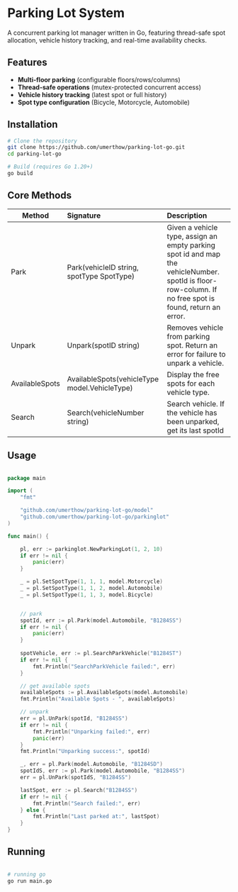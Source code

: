 # Parking Lot System

A concurrent parking lot manager written in Go, featuring thread-safe spot allocation, vehicle history tracking, and real-time availability checks.

## Features
- **Multi-floor parking** (configurable floors/rows/columns)
- **Thread-safe operations** (mutex-protected concurrent access)
- **Vehicle history tracking** (latest spot or full history)
- **Spot type configuration** (Bicycle, Motorcycle, Automobile)

## Installation
```bash
# Clone the repository
git clone https://github.com/umerthow/parking-lot-go.git
cd parking-lot-go

# Build (requires Go 1.20+)
go build
```

## Core Methods
| Method | Signature    | Description   |
| ---  | :--- | :--- |
| Park | Park(vehicleID string, spotType SpotType)   | Given a vehicle type, assign an empty parking spot id and map the vehicleNumber. spotId is floor-row-column. If no free spot is found, return an error. |
| Unpark | Unpark(spotID string)  | Removes vehicle from parking spot. Return an error for failure to unpark a vehicle.    |
| AvailableSpots | AvailableSpots(vehicleType model.VehicleType)  |  Display the free spots for each vehicle type.    |
| Search | Search(vehicleNumber string)  |  Search vehicle. If the vehicle has been unparked, get its last spotId    |


## Usage
``` go

package main

import (
	"fmt"

	"github.com/umerthow/parking-lot-go/model"
	"github.com/umerthow/parking-lot-go/parkinglot"
)

func main() {

	pl, err := parkinglot.NewParkingLot(1, 2, 10)
	if err != nil {
		panic(err)
	}

	_ = pl.SetSpotType(1, 1, 1, model.Motorcycle)
	_ = pl.SetSpotType(1, 1, 2, model.Automobile)
	_ = pl.SetSpotType(1, 1, 3, model.Bicycle)


	// park
	spotId, err := pl.Park(model.Automobile, "B1284SS")
	if err != nil {
		panic(err)
	}
    
	spotVehicle, err := pl.SearchParkVehicle("B1284ST")
	if err != nil {
		fmt.Println("SearchParkVehicle failed:", err)
	}

	// get available spots
	availableSpots := pl.AvailableSpots(model.Automobile)
	fmt.Println("Available Spots - ", availableSpots)

	// unpark
	err = pl.UnPark(spotId, "B1284SS")
	if err != nil {
		fmt.Println("Unparking failed:", err)
		panic(err)
	}
	fmt.Println("Unparking success:", spotId)

	_, err = pl.Park(model.Automobile, "B1284SD")
	spotIdS, err := pl.Park(model.Automobile, "B1284SS")
	err = pl.UnPark(spotIdS, "B1284SS")

	lastSpot, err := pl.Search("B1284SS")
	if err != nil {
		fmt.Println("Search failed:", err)
	} else {
		fmt.Println("Last parked at:", lastSpot)
	}
}
```

## Running
```bash

# running go
go run main.go
```


